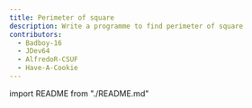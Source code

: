 ```yaml
---
title: Perimeter of square
description: Write a programme to find perimeter of square
contributors:
  - Badboy-16
  - JDev64
  - AlfredoR-CSUF
  - Have-A-Cookie
---
```


import README from "./README.md"

<README />
